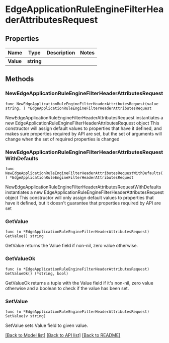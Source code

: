 # EdgeApplicationRuleEngineFilterHeaderAttributesRequest

## Properties

Name | Type | Description | Notes
------------ | ------------- | ------------- | -------------
**Value** | **string** |  | 

## Methods

### NewEdgeApplicationRuleEngineFilterHeaderAttributesRequest

`func NewEdgeApplicationRuleEngineFilterHeaderAttributesRequest(value string, ) *EdgeApplicationRuleEngineFilterHeaderAttributesRequest`

NewEdgeApplicationRuleEngineFilterHeaderAttributesRequest instantiates a new EdgeApplicationRuleEngineFilterHeaderAttributesRequest object
This constructor will assign default values to properties that have it defined,
and makes sure properties required by API are set, but the set of arguments
will change when the set of required properties is changed

### NewEdgeApplicationRuleEngineFilterHeaderAttributesRequestWithDefaults

`func NewEdgeApplicationRuleEngineFilterHeaderAttributesRequestWithDefaults() *EdgeApplicationRuleEngineFilterHeaderAttributesRequest`

NewEdgeApplicationRuleEngineFilterHeaderAttributesRequestWithDefaults instantiates a new EdgeApplicationRuleEngineFilterHeaderAttributesRequest object
This constructor will only assign default values to properties that have it defined,
but it doesn't guarantee that properties required by API are set

### GetValue

`func (o *EdgeApplicationRuleEngineFilterHeaderAttributesRequest) GetValue() string`

GetValue returns the Value field if non-nil, zero value otherwise.

### GetValueOk

`func (o *EdgeApplicationRuleEngineFilterHeaderAttributesRequest) GetValueOk() (*string, bool)`

GetValueOk returns a tuple with the Value field if it's non-nil, zero value otherwise
and a boolean to check if the value has been set.

### SetValue

`func (o *EdgeApplicationRuleEngineFilterHeaderAttributesRequest) SetValue(v string)`

SetValue sets Value field to given value.



[[Back to Model list]](../README.md#documentation-for-models) [[Back to API list]](../README.md#documentation-for-api-endpoints) [[Back to README]](../README.md)


